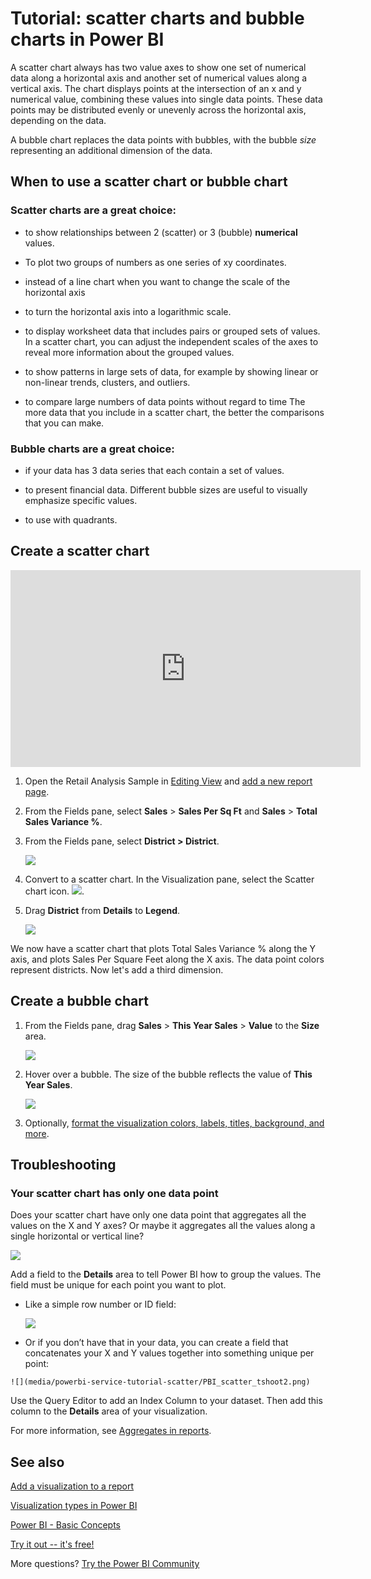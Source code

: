 ﻿<properties
   pageTitle="Tutorial: Scatter Charts in Power BI"
   description="Tutorial: Scatter Charts in Power BI"
   services="powerbi"
   documentationCenter=""
   authors="mihart"
   manager="mblythe"
   backup=""
   editor=""
   tags=""
   featuredVideoId="PVcfPoVE3Ys"
   qualityFocus="identified"
   qualityDate=""/>

<tags
   ms.service="powerbi"
   ms.devlang="NA"
   ms.topic="article"
   ms.tgt_pltfrm="NA"
   ms.workload="powerbi"
   ms.date="11/15/2016"
   ms.author="mihart"/>

# Tutorial: scatter charts and bubble charts in Power BI  

A scatter chart always has two value axes to show one set of numerical data along a horizontal axis and another set of numerical values along a vertical axis. The chart displays points at the intersection of an x and y numerical value, combining these values into single data points. These data points may be distributed evenly or unevenly across the horizontal axis, depending on the data.

A bubble chart replaces the data points with bubbles, with the bubble *size* representing an additional dimension of the data.


## When to use a scatter chart or bubble chart

### Scatter charts are a great choice:

-  to show relationships between 2 (scatter) or 3 (bubble) **numerical** values.

-  To plot two groups of numbers as one series of xy coordinates.

-  instead of a line chart when you want to change the scale of the horizontal axis    

- to turn the horizontal axis into a logarithmic scale.

- to display worksheet data that includes pairs or grouped sets of values. In a scatter chart, you can adjust the independent scales of the axes to reveal more information about the grouped values.

- to show patterns in large sets of data, for example by showing linear or non-linear trends, clusters, and outliers.

- to compare large numbers of data points without regard to time    The more data that you include in a scatter chart, the better the comparisons that you can make.

### Bubble charts are a great choice:

- if your data has 3 data series that each contain a set of values.

- to present financial data.  Different bubble sizes are useful to visually emphasize specific values.

- to use with quadrants.

## Create a scatter chart

<iframe width="560" height="315" src="https://www.youtube.com/embed/PVcfPoVE3Ys?list=PL1N57mwBHtN0JFoKSR0n-tBkUJHeMP2cP" frameborder="0" allowfullscreen></iframe>

1.  Open the Retail Analysis Sample in [Editing View](powerbi-service-interact-with-a-report-in-editing-view.md) and [add a new report page](powerbi-service-add-a-page-to-a-report.md).

2. From the Fields pane, select **Sales** > **Sales Per Sq Ft** and **Sales** > **Total Sales Variance %**.

3. From the Fields pane, select **District > District**.

    ![](media/powerbi-service-tutorial-scatter/PBI_scatter_chart_pre_convert.png)

4. Convert to a scatter chart. In the Visualization pane, select the Scatter chart icon.
 ![](media/powerbi-service-tutorial-scatter/PBI_scatter_chart_icon.png).

5. Drag **District** from **Details** to **Legend**.

    ![](media/powerbi-service-tutorial-scatter/PBI_scatter_chart_new.png)

We now have a scatter chart that plots Total Sales Variance % along the Y axis, and plots Sales Per Square Feet along the X axis.  The data point colors represent districts.  Now let's add a third dimension.

## Create a bubble chart

1.  From the Fields pane, drag **Sales** > **This Year Sales** > **Value** to the **Size** area. 

    ![](media/powerbi-service-tutorial-scatter/PBI_scatter_chart_size.png)

2. Hover over a bubble.  The size of the bubble reflects the value of **This Year Sales**.

    ![](media/powerbi-service-tutorial-scatter/PBI_scatter_chart_hover.png)

3. Optionally, [format the visualization colors, labels, titles, background, and more](powerbi-service-getting-started-with-color-formatting-and-axis-properties.md).

## Troubleshooting

### **Your scatter chart has only one data point**  

Does your scatter chart have only one data point that aggregates all the values on the X and Y axes?  Or maybe it aggregates all the values along a single horizontal or vertical line?

![](media/powerbi-service-tutorial-scatter/PBI_scatter_tshoot1.png)

Add a field to the **Details** area to tell Power BI how to group the values. The field must be unique for each point you want to plot.  

   -  Like a simple row number or ID field:

      ![](media/powerbi-service-tutorial-scatter/PBI_scatter_tshoot.png)

   -  Or if you don’t have that in your data, you can create a field that concatenates your X and Y values together into something unique per point:

    ![](media/powerbi-service-tutorial-scatter/PBI_scatter_tshoot2.png)

   Use the Query Editor to add an Index Column to your dataset.  Then add this column to the **Details** area of your visualization.

  For more information, see [Aggregates in reports](powerbi-service-aggregates.md).

## See also  
 [Add a visualization to a report](powerbi-service-add-visualizations-to-a-report-i.md)  

 [Visualization types in Power BI](powerbi-service-visualization-types-for-reports-and-q-and-a.md)

 [Power BI - Basic Concepts](powerbi-service-basic-concepts.md)  

[Try it out -- it's free!](https://powerbi.com/)  

More questions? [Try the Power BI Community](http://community.powerbi.com/)
